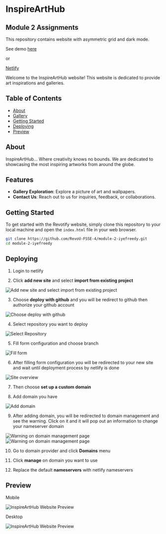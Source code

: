 # InspireArtHub

## Module 2 Assignments

This repository contains website with asymmetric grid and dark mode.

See demo [here](https://freedcode.shop)

or

[Netlify](https://freedcode.netlify.app)

Welcome to the InspireArtHub website! This website is dedicated to provide art inspirations and galleries.

## Table of Contents

-   [About](#about)
-   [Gallery](#gallery)
-   [Getting Started](#getting-started)
-   [Deploying](#deploying)
-   [Preview](#preview)

## About

InspireArtHub... Where creativity knows no bounds. We are dedicated to showcasing the most inspiring artworks from around the globe.

## Features

-   **Gallery Exploration**: Explore a picture of art and wallpapers.
-   **Contact Us**: Reach out to us for inquiries, feedback, or collaborations.

## Getting Started

To get started with the Revotify website, simply clone this repository to your local machine and open the `index.html` file in your web browser.

```bash
git clone https://github.com/RevoU-FSSE-4/module-2-iyefreedy.git
cd module-2-iyefreedy
```

## Deploying

1. Login to netlify

2. Click **add new site** and select **import from existing project**

![Add new site and select import from existing project](screenshots/deployment/add-new-site.png)

3. Choose **deploy with github** and you will be redirect to github then authorize your github account

![Choose deploy with github](screenshots/deployment/deploy-with-github.png)

4. Select repository you want to deploy

![Select Repository](screenshots/deployment/select-repository.png)

5. Fill form configuration and choose branch

![Fill form](screenshots/deployment/fill-form.png)

6. After filling form configuration you will be redirected to your new site and wait until deployment process by netlify is done

![Site overview](screenshots/deployment/site-overview.png)

7. Then choose **set up a custom domain**

8. Add domain you have

![Add domain](screenshots/deployment/add-domain.png)

9. After adding domain, you will be redirected to domain management and see the warning. Click on it and it will pop out an information to change your nameserver domain

![Warning on domain management page](screenshots/deployment/domain-warning.png)
![Warning on domain management page](screenshots/deployment/warning-popup.png)

10. Go to domain provider and click **Domains** menu

11. Click **manage** on domain you want to use

12. Replace the default **nameservers** with netlify nameservers

## Preview

Mobile

![InspireArtHub Website Preview](screenshots/mobile.png)

Desktop

![InspireArtHub Website Preview](screenshots/desktop.png)
